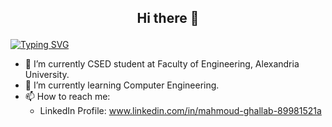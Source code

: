 ## <p align="center"> Hi there 👋 </p>
[![Typing SVG](https://readme-typing-svg.demolab.com?font=Fira+Code&pause=1000&random=false&width=435&lines=Undergrad+Computer+and+System+Engineer+)](https://git.io/typing-svg)
<!-- **Mahmoudghlab25/Mahmoudghlab25** is a ✨ _special_ ✨ repository because its `README.md` (this file) appears on your GitHub profile. -->
- 🔭 I’m currently CSED student at Faculty of Engineering, Alexandria University.
- 🌱 I’m currently learning Computer Engineering.
- 📫 How to reach me: <ul><li>LinkedIn Profile: www.linkedin.com/in/mahmoud-ghallab-89981521a</li></ul>
